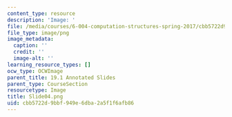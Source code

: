 ```yaml
---
content_type: resource
description: 'Image: '
file: /media/courses/6-004-computation-structures-spring-2017/cbb5722d9bbf949e6dba2a5f1f6afb86_Slide04.png
file_type: image/png
image_metadata:
  caption: ''
  credit: ''
  image-alt: ''
learning_resource_types: []
ocw_type: OCWImage
parent_title: 19.1 Annotated Slides
parent_type: CourseSection
resourcetype: Image
title: Slide04.png
uid: cbb5722d-9bbf-949e-6dba-2a5f1f6afb86
---
```

